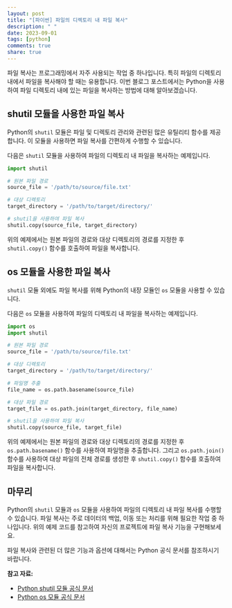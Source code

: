 ```yaml
---
layout: post
title: "[파이썬] 파일의 디렉토리 내 파일 복사"
description: " "
date: 2023-09-01
tags: [python]
comments: true
share: true
---
```


파일 복사는 프로그래밍에서 자주 사용되는 작업 중 하나입니다. 특히 파일의 디렉토리 내에서 파일을 복사해야 할 때는 유용합니다. 이번 블로그 포스트에서는 Python을 사용하여 파일 디렉토리 내에 있는 파일을 복사하는 방법에 대해 알아보겠습니다.

## shutil 모듈을 사용한 파일 복사

Python의 `shutil` 모듈은 파일 및 디렉토리 관리와 관련된 많은 유틸리티 함수를 제공합니다. 이 모듈을 사용하면 파일 복사를 간편하게 수행할 수 있습니다.

다음은 `shutil` 모듈을 사용하여 파일의 디렉토리 내 파일을 복사하는 예제입니다.

```python
import shutil

# 원본 파일 경로
source_file = '/path/to/source/file.txt'

# 대상 디렉토리
target_directory = '/path/to/target/directory/'

# shutil을 사용하여 파일 복사
shutil.copy(source_file, target_directory)
```

위의 예제에서는 원본 파일의 경로와 대상 디렉토리의 경로를 지정한 후 `shutil.copy()` 함수를 호출하여 파일을 복사합니다.

## os 모듈을 사용한 파일 복사

`shutil` 모듈 외에도 파일 복사를 위해 Python의 내장 모듈인 `os` 모듈을 사용할 수 있습니다.

다음은 `os` 모듈을 사용하여 파일의 디렉토리 내 파일을 복사하는 예제입니다.

```python
import os
import shutil

# 원본 파일 경로
source_file = '/path/to/source/file.txt'

# 대상 디렉토리
target_directory = '/path/to/target/directory/'

# 파일명 추출
file_name = os.path.basename(source_file)

# 대상 파일 경로
target_file = os.path.join(target_directory, file_name)

# shutil을 사용하여 파일 복사
shutil.copy(source_file, target_file)
```

위의 예제에서는 원본 파일의 경로와 대상 디렉토리의 경로를 지정한 후 `os.path.basename()` 함수를 사용하여 파일명을 추출합니다. 그리고 `os.path.join()` 함수를 사용하여 대상 파일의 전체 경로를 생성한 후 `shutil.copy()` 함수를 호출하여 파일을 복사합니다.

## 마무리

Python의 `shutil` 모듈과 `os` 모듈을 사용하여 파일의 디렉토리 내 파일 복사를 수행할 수 있습니다. 파일 복사는 주로 데이터의 백업, 이동 또는 처리를 위해 필요한 작업 중 하나입니다. 위의 예제 코드를 참고하여 자신의 프로젝트에 파일 복사 기능을 구현해보세요.

파일 복사와 관련된 더 많은 기능과 옵션에 대해서는 Python 공식 문서를 참조하시기 바랍니다.

**참고 자료:**<br>
- [Python shutil 모듈 공식 문서](https://docs.python.org/3/library/shutil.html)
- [Python os 모듈 공식 문서](https://docs.python.org/3/library/os.html)